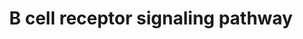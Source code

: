 ---
annotations:
- id: PW:0000822
  parent: signaling pathway
  type: Pathway Ontology
  value: B cell receptor signaling pathway
authors:
- MaintBot
- AlexanderPico
- Christine Chichester
- Mkutmon
- Eweitz
description: 'The B cell receptor includes membrane and heavy chain molecules bound
  to a light chain and an Ig alpha (CD79A)/Ig beta (CD79B) heterodimer. Activation
  of the B cell receptor involves phosphorylation of the cytoplasmic immunoreceptor
  tyrosine-based activation motifs (ITAMs) present in Ig alpha and beta. This leads
  to activation of several non-receptor tyrosine kinases including those of the Src,
  Tec and Syk family of kinases. Downstream messengers include DAG, IP3, MAPK/ERK
  and JNK signaling modules.   Source: NetPath http://www.netpath.org/pathways?path_id=NetPath_12'
last-edited: 2021-05-23
organisms:
- Canis familiaris
redirect_from:
- /index.php/Pathway:WP1144
- /instance/WP1144
revision: null
schema-jsonld:
- '@context': https://schema.org/
  '@id': https://wikipathways.github.io/pathways/WP1144.html
  '@type': Dataset
  creator:
    '@type': Organization
    name: WikiPathways
  description: 'The B cell receptor includes membrane and heavy chain molecules bound
    to a light chain and an Ig alpha (CD79A)/Ig beta (CD79B) heterodimer. Activation
    of the B cell receptor involves phosphorylation of the cytoplasmic immunoreceptor
    tyrosine-based activation motifs (ITAMs) present in Ig alpha and beta. This leads
    to activation of several non-receptor tyrosine kinases including those of the
    Src, Tec and Syk family of kinases. Downstream messengers include DAG, IP3, MAPK/ERK
    and JNK signaling modules.   Source: NetPath http://www.netpath.org/pathways?path_id=NetPath_12'
  keywords:
  - ACTR2
  - ACTR3
  - AKT1
  - ARPC1B
  - ARPC2
  - ARPC3
  - ARPC4
  - ARPC5
  - ATF2
  - ATP2B4
  - BANK1
  - BAX
  - BCAR1
  - BCL10
  - BCL2
  - BCL2L11
  - BCL6
  - BLK
  - BLNK
  - BRAF
  - BTK
  - CARD11
  - CASP7
  - CASP9
  - CBL
  - CBLB
  - CCNA2
  - CCND2
  - CCND3
  - CCNE1
  - CD19
  - CD22
  - CD5
  - CD72
  - CD79A
  - CD79B
  - CD81
  - CDK2
  - CDK4
  - CDK6
  - CDK7
  - CHST15
  - CHUK
  - CMTM3
  - CR2
  - CREB1
  - CRK
  - CRKL
  - CSK
  - CTNNB1
  - CYCS
  - DAPP1
  - DOK1
  - DOK3
  - DUSP4
  - DUSP6
  - ELK1
  - FCGR2B
  - FOXO1
  - FYN
  - GAB1
  - GAB2
  - GRB2
  - GSK3A
  - GSK3B
  - GTF2I
  - Gene Symbol
  - HCK
  - HCLS1
  - HNRNPK
  - IGHM
  - IKBKB
  - IKBKG
  - INPP5D
  - ITK
  - ITPR1
  - ITPR2
  - JUN
  - LAT2
  - LCK
  - LCP2
  - LIME1
  - LOC486589
  - LOC490941
  - LYN
  - MAP2K1
  - MAP2K2
  - MAP3K7
  - MAP4K1
  - MAPK1
  - MAPK14
  - MAPK3
  - MAPK4
  - MAPK8
  - MAPKAPK2
  - NCK1
  - NEDD9
  - NFATC1
  - NFATC2
  - NFATC3
  - NFKBIA
  - PDK2
  - PDPK1
  - PIK3AP1
  - PIK3CG
  - PIK3R1
  - PIK3R2
  - PILRB
  - PIP4K2A
  - PIP4K2B
  - PIP4K2C
  - PIP5K1A
  - PIP5K1B
  - PIP5K1C
  - PLCG1
  - PLCG2
  - PLEKHA1
  - PLEKHA2
  - PPP3CA
  - PPP3CB
  - PPP3R1
  - PRKCB
  - PRKCD
  - PRKCE
  - PRKCQ
  - PRKD1
  - PTK2
  - PTK2B
  - PTPN11
  - PTPN18
  - PTPN6
  - PTPRC
  - RAF1
  - RAP2A
  - RAPGEF1
  - RASA1
  - RASGRP3
  - RB1
  - REL
  - RELA
  - RHOA
  - RPS6
  - RPS6KA1
  - RPS6KB1
  - SH2B2
  - SH3BP2
  - SHC1
  - SLA2
  - SOS1
  - SOS2
  - STAP1
  - STAT1
  - STAT3
  - SYK
  - TEC
  - VAV1
  - VAV2
  - WAS
  - ZAP70
  license: CC0
  name: B cell receptor signaling pathway
seo: CreativeWork
title: B cell receptor signaling pathway
wpid: WP1144
---